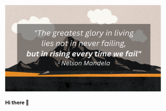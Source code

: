 <img src="https://github.com/eduardspirache/eduardspirache/blob/main/assets/Mandelaquote.png" width="100%" height="280">

### Hi there 👋

<!--
**eduardspirache/eduardspirache** is a ✨ _special_ ✨ repository because its `README.md` (this file) appears on your GitHub profile.

Here are some ideas to get you started:

- 🔭 I’m currently working on ...
- 🌱 I’m currently learning ...
- 👯 I’m looking to collaborate on ...
- 🤔 I’m looking for help with ...
- 💬 Ask me about ...
- 📫 How to reach me: ...
- 😄 Pronouns: ...
- ⚡ Fun fact: ...
-->
